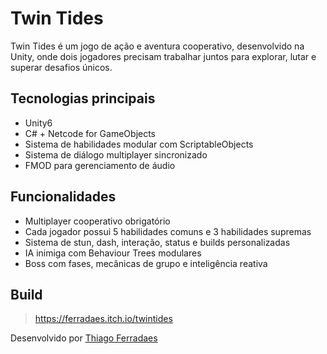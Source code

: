 # Twin Tides

Twin Tides é um jogo de ação e aventura cooperativo, desenvolvido na Unity, onde dois jogadores precisam trabalhar juntos para explorar, lutar e superar desafios únicos.

## Tecnologias principais

- Unity6
- C# + Netcode for GameObjects
- Sistema de habilidades modular com ScriptableObjects
- Sistema de diálogo multiplayer sincronizado
- FMOD para gerenciamento de áudio

## Funcionalidades

- Multiplayer cooperativo obrigatório
- Cada jogador possui 5 habilidades comuns e 3 habilidades supremas
- Sistema de stun, dash, interação, status e builds personalizadas
- IA inimiga com Behaviour Trees modulares
- Boss com fases, mecânicas de grupo e inteligência reativa

## Build

> https://ferradaes.itch.io/twintides


Desenvolvido por [Thiago Ferradaes](https://github.com/ThiagoFerradaes)
